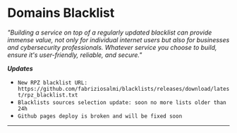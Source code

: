 # Domains Blacklist

_"Building a service on top of a regularly updated blacklist can provide immense value, not only for individual internet users but also for businesses and cybersecurity professionals. Whatever service you choose to build, ensure it's user-friendly, reliable, and secure."_

   **_Updates_**
   - `New RPZ blacklist URL: https://github.com/fabriziosalmi/blacklists/releases/download/latest/rpz_blacklist.txt`
   - `Blacklists sources selection update: soon no more lists older than 24h`
   - `Github pages deploy is broken and will be fixed soon`
---
